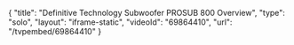 {
    "title": "Definitive Technology Subwoofer PROSUB 800 Overview",
    "type": "solo",
    "layout": "iframe-static",
    "videoId": "69864410",
    "url": "\/tvpembed\/69864410"
}